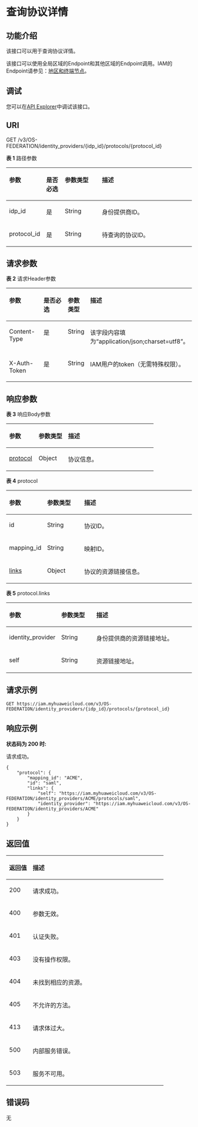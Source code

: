 # 查询协议详情<a name="iam_13_0403"></a>

## 功能介绍<a name="zh-cn_topic_0224276929_section107252040134919"></a>

该接口可以用于查询协议详情。

该接口可以使用全局区域的Endpoint和其他区域的Endpoint调用。IAM的Endpoint请参见：[地区和终端节点](https://developer.huaweicloud.com/endpoint?IAM)。

## 调试<a name="section1244141618154"></a>

您可以在[API Explorer](https://apiexplorer.developer.huaweicloud.com/apiexplorer/doc?product=IAM&api=KeystoneShowProtocol)中调试该接口。

## URI<a name="zh-cn_topic_0224276929_section472514074916"></a>

GET /v3/OS-FEDERATION/identity\_providers/\{idp\_id\}/protocols/\{protocol\_id\}

**表 1**  路径参数

<a name="zh-cn_topic_0224276929_table17271640194917"></a>
<table><thead align="left"><tr id="zh-cn_topic_0224276929_row1872613400493"><th class="cellrowborder" valign="top" width="20%" id="mcps1.2.5.1.1"><p id="zh-cn_topic_0224276929_p8727114064911"><a name="zh-cn_topic_0224276929_p8727114064911"></a><a name="zh-cn_topic_0224276929_p8727114064911"></a>参数</p>
</th>
<th class="cellrowborder" valign="top" width="10%" id="mcps1.2.5.1.2"><p id="zh-cn_topic_0224276929_p187272040184918"><a name="zh-cn_topic_0224276929_p187272040184918"></a><a name="zh-cn_topic_0224276929_p187272040184918"></a>是否必选</p>
</th>
<th class="cellrowborder" valign="top" width="20%" id="mcps1.2.5.1.3"><p id="zh-cn_topic_0224276929_p17727144018497"><a name="zh-cn_topic_0224276929_p17727144018497"></a><a name="zh-cn_topic_0224276929_p17727144018497"></a>参数类型</p>
</th>
<th class="cellrowborder" valign="top" width="50%" id="mcps1.2.5.1.4"><p id="zh-cn_topic_0224276929_p2728164014490"><a name="zh-cn_topic_0224276929_p2728164014490"></a><a name="zh-cn_topic_0224276929_p2728164014490"></a>描述</p>
</th>
</tr>
</thead>
<tbody><tr id="zh-cn_topic_0224276929_row4726194014915"><td class="cellrowborder" valign="top" width="20%" headers="mcps1.2.5.1.1 "><p id="zh-cn_topic_0224276929_p7728740194911"><a name="zh-cn_topic_0224276929_p7728740194911"></a><a name="zh-cn_topic_0224276929_p7728740194911"></a>idp_id</p>
</td>
<td class="cellrowborder" valign="top" width="10%" headers="mcps1.2.5.1.2 "><p id="zh-cn_topic_0224276929_p14728104012490"><a name="zh-cn_topic_0224276929_p14728104012490"></a><a name="zh-cn_topic_0224276929_p14728104012490"></a>是</p>
</td>
<td class="cellrowborder" valign="top" width="20%" headers="mcps1.2.5.1.3 "><p id="zh-cn_topic_0224276929_p177281740104917"><a name="zh-cn_topic_0224276929_p177281740104917"></a><a name="zh-cn_topic_0224276929_p177281740104917"></a>String</p>
</td>
<td class="cellrowborder" valign="top" width="50%" headers="mcps1.2.5.1.4 "><p id="zh-cn_topic_0224276929_p147298409492"><a name="zh-cn_topic_0224276929_p147298409492"></a><a name="zh-cn_topic_0224276929_p147298409492"></a>身份提供商ID。</p>
</td>
</tr>
<tr id="zh-cn_topic_0224276929_row15726640124911"><td class="cellrowborder" valign="top" width="20%" headers="mcps1.2.5.1.1 "><p id="zh-cn_topic_0224276929_p07291040134912"><a name="zh-cn_topic_0224276929_p07291040134912"></a><a name="zh-cn_topic_0224276929_p07291040134912"></a>protocol_id</p>
</td>
<td class="cellrowborder" valign="top" width="10%" headers="mcps1.2.5.1.2 "><p id="zh-cn_topic_0224276929_p872917405495"><a name="zh-cn_topic_0224276929_p872917405495"></a><a name="zh-cn_topic_0224276929_p872917405495"></a>是</p>
</td>
<td class="cellrowborder" valign="top" width="20%" headers="mcps1.2.5.1.3 "><p id="zh-cn_topic_0224276929_p1729140124912"><a name="zh-cn_topic_0224276929_p1729140124912"></a><a name="zh-cn_topic_0224276929_p1729140124912"></a>String</p>
</td>
<td class="cellrowborder" valign="top" width="50%" headers="mcps1.2.5.1.4 "><p id="zh-cn_topic_0224276929_p57300409490"><a name="zh-cn_topic_0224276929_p57300409490"></a><a name="zh-cn_topic_0224276929_p57300409490"></a>待查询的协议ID。</p>
</td>
</tr>
</tbody>
</table>

## 请求参数<a name="zh-cn_topic_0224276929_section8730104084914"></a>

**表 2**  请求Header参数

<a name="zh-cn_topic_0224276929_HeaderParameter"></a>
<table><thead align="left"><tr id="zh-cn_topic_0224276929_row1673013401499"><th class="cellrowborder" valign="top" width="20%" id="mcps1.2.5.1.1"><p id="zh-cn_topic_0224276929_p6731740134912"><a name="zh-cn_topic_0224276929_p6731740134912"></a><a name="zh-cn_topic_0224276929_p6731740134912"></a>参数</p>
</th>
<th class="cellrowborder" valign="top" width="20%" id="mcps1.2.5.1.2"><p id="zh-cn_topic_0224276929_p14731124074911"><a name="zh-cn_topic_0224276929_p14731124074911"></a><a name="zh-cn_topic_0224276929_p14731124074911"></a>是否必选</p>
</th>
<th class="cellrowborder" valign="top" width="10%" id="mcps1.2.5.1.3"><p id="zh-cn_topic_0224276929_p4731204017499"><a name="zh-cn_topic_0224276929_p4731204017499"></a><a name="zh-cn_topic_0224276929_p4731204017499"></a>参数类型</p>
</th>
<th class="cellrowborder" valign="top" width="50%" id="mcps1.2.5.1.4"><p id="zh-cn_topic_0224276929_p373264094913"><a name="zh-cn_topic_0224276929_p373264094913"></a><a name="zh-cn_topic_0224276929_p373264094913"></a>描述</p>
</th>
</tr>
</thead>
<tbody><tr id="zh-cn_topic_0224276929_row4730164084911"><td class="cellrowborder" valign="top" width="20%" headers="mcps1.2.5.1.1 "><p id="zh-cn_topic_0224276929_p1273214011498"><a name="zh-cn_topic_0224276929_p1273214011498"></a><a name="zh-cn_topic_0224276929_p1273214011498"></a>Content-Type</p>
</td>
<td class="cellrowborder" valign="top" width="20%" headers="mcps1.2.5.1.2 "><p id="zh-cn_topic_0224276929_p19733124016490"><a name="zh-cn_topic_0224276929_p19733124016490"></a><a name="zh-cn_topic_0224276929_p19733124016490"></a>是</p>
</td>
<td class="cellrowborder" valign="top" width="10%" headers="mcps1.2.5.1.3 "><p id="zh-cn_topic_0224276929_p117331140114919"><a name="zh-cn_topic_0224276929_p117331140114919"></a><a name="zh-cn_topic_0224276929_p117331140114919"></a>String</p>
</td>
<td class="cellrowborder" valign="top" width="50%" headers="mcps1.2.5.1.4 "><p id="zh-cn_topic_0224276929_p373334015495"><a name="zh-cn_topic_0224276929_p373334015495"></a><a name="zh-cn_topic_0224276929_p373334015495"></a>该字段内容填为“application/json;charset=utf8”。</p>
</td>
</tr>
<tr id="zh-cn_topic_0224276929_row1173094012495"><td class="cellrowborder" valign="top" width="20%" headers="mcps1.2.5.1.1 "><p id="zh-cn_topic_0224276929_p177339404494"><a name="zh-cn_topic_0224276929_p177339404494"></a><a name="zh-cn_topic_0224276929_p177339404494"></a>X-Auth-Token</p>
</td>
<td class="cellrowborder" valign="top" width="20%" headers="mcps1.2.5.1.2 "><p id="zh-cn_topic_0224276929_p13733184094911"><a name="zh-cn_topic_0224276929_p13733184094911"></a><a name="zh-cn_topic_0224276929_p13733184094911"></a>是</p>
</td>
<td class="cellrowborder" valign="top" width="10%" headers="mcps1.2.5.1.3 "><p id="zh-cn_topic_0224276929_p1873404015496"><a name="zh-cn_topic_0224276929_p1873404015496"></a><a name="zh-cn_topic_0224276929_p1873404015496"></a>String</p>
</td>
<td class="cellrowborder" valign="top" width="50%" headers="mcps1.2.5.1.4 "><p id="zh-cn_topic_0224276929_p773454019495"><a name="zh-cn_topic_0224276929_p773454019495"></a><a name="zh-cn_topic_0224276929_p773454019495"></a>IAM用户的token（无需特殊权限）。</p>
</td>
</tr>
</tbody>
</table>

## 响应参数<a name="zh-cn_topic_0224276929_section5734144024918"></a>

**表 3**  响应Body参数

<a name="zh-cn_topic_0224276929_responseParameter"></a>
<table><thead align="left"><tr id="zh-cn_topic_0224276929_row16735194010494"><th class="cellrowborder" valign="top" width="20%" id="mcps1.2.4.1.1"><p id="zh-cn_topic_0224276929_p173534084911"><a name="zh-cn_topic_0224276929_p173534084911"></a><a name="zh-cn_topic_0224276929_p173534084911"></a>参数</p>
</th>
<th class="cellrowborder" valign="top" width="20%" id="mcps1.2.4.1.2"><p id="zh-cn_topic_0224276929_p673544012495"><a name="zh-cn_topic_0224276929_p673544012495"></a><a name="zh-cn_topic_0224276929_p673544012495"></a>参数类型</p>
</th>
<th class="cellrowborder" valign="top" width="60%" id="mcps1.2.4.1.3"><p id="zh-cn_topic_0224276929_p973684074910"><a name="zh-cn_topic_0224276929_p973684074910"></a><a name="zh-cn_topic_0224276929_p973684074910"></a>描述</p>
</th>
</tr>
</thead>
<tbody><tr id="zh-cn_topic_0224276929_row18735164019490"><td class="cellrowborder" valign="top" width="20%" headers="mcps1.2.4.1.1 "><p id="zh-cn_topic_0224276929_p97364409492"><a name="zh-cn_topic_0224276929_p97364409492"></a><a name="zh-cn_topic_0224276929_p97364409492"></a><a href="#zh-cn_topic_0224276929_response_Rs1341ProtocolsArritem">protocol</a></p>
</td>
<td class="cellrowborder" valign="top" width="20%" headers="mcps1.2.4.1.2 "><p id="zh-cn_topic_0224276929_p27367408499"><a name="zh-cn_topic_0224276929_p27367408499"></a><a name="zh-cn_topic_0224276929_p27367408499"></a>Object</p>
</td>
<td class="cellrowborder" valign="top" width="60%" headers="mcps1.2.4.1.3 "><p id="zh-cn_topic_0224276929_p1173610403492"><a name="zh-cn_topic_0224276929_p1173610403492"></a><a name="zh-cn_topic_0224276929_p1173610403492"></a>协议信息。</p>
</td>
</tr>
</tbody>
</table>

**表 4**  protocol

<a name="zh-cn_topic_0224276929_response_Rs1341ProtocolsArritem"></a>
<table><thead align="left"><tr id="zh-cn_topic_0224276929_row18133622174914"><th class="cellrowborder" valign="top" width="20%" id="mcps1.2.4.1.1"><p id="zh-cn_topic_0224276929_p1913411221497"><a name="zh-cn_topic_0224276929_p1913411221497"></a><a name="zh-cn_topic_0224276929_p1913411221497"></a>参数</p>
</th>
<th class="cellrowborder" valign="top" width="20%" id="mcps1.2.4.1.2"><p id="zh-cn_topic_0224276929_p1013422284913"><a name="zh-cn_topic_0224276929_p1013422284913"></a><a name="zh-cn_topic_0224276929_p1013422284913"></a>参数类型</p>
</th>
<th class="cellrowborder" valign="top" width="60%" id="mcps1.2.4.1.3"><p id="zh-cn_topic_0224276929_p9134722154914"><a name="zh-cn_topic_0224276929_p9134722154914"></a><a name="zh-cn_topic_0224276929_p9134722154914"></a>描述</p>
</th>
</tr>
</thead>
<tbody><tr id="zh-cn_topic_0224276929_row1133102214490"><td class="cellrowborder" valign="top" width="20%" headers="mcps1.2.4.1.1 "><p id="zh-cn_topic_0224276929_p1513413224497"><a name="zh-cn_topic_0224276929_p1513413224497"></a><a name="zh-cn_topic_0224276929_p1513413224497"></a>id</p>
</td>
<td class="cellrowborder" valign="top" width="20%" headers="mcps1.2.4.1.2 "><p id="zh-cn_topic_0224276929_p1613513220497"><a name="zh-cn_topic_0224276929_p1613513220497"></a><a name="zh-cn_topic_0224276929_p1613513220497"></a>String</p>
</td>
<td class="cellrowborder" valign="top" width="60%" headers="mcps1.2.4.1.3 "><p id="zh-cn_topic_0224276929_p213502215498"><a name="zh-cn_topic_0224276929_p213502215498"></a><a name="zh-cn_topic_0224276929_p213502215498"></a>协议ID。</p>
</td>
</tr>
<tr id="zh-cn_topic_0224276929_row21333224498"><td class="cellrowborder" valign="top" width="20%" headers="mcps1.2.4.1.1 "><p id="zh-cn_topic_0224276929_p813582210494"><a name="zh-cn_topic_0224276929_p813582210494"></a><a name="zh-cn_topic_0224276929_p813582210494"></a>mapping_id</p>
</td>
<td class="cellrowborder" valign="top" width="20%" headers="mcps1.2.4.1.2 "><p id="zh-cn_topic_0224276929_p151354225498"><a name="zh-cn_topic_0224276929_p151354225498"></a><a name="zh-cn_topic_0224276929_p151354225498"></a>String</p>
</td>
<td class="cellrowborder" valign="top" width="60%" headers="mcps1.2.4.1.3 "><p id="zh-cn_topic_0224276929_p2135122294911"><a name="zh-cn_topic_0224276929_p2135122294911"></a><a name="zh-cn_topic_0224276929_p2135122294911"></a>映射ID。</p>
</td>
</tr>
<tr id="zh-cn_topic_0224276929_row1613342210497"><td class="cellrowborder" valign="top" width="20%" headers="mcps1.2.4.1.1 "><p id="zh-cn_topic_0224276929_p12136192234918"><a name="zh-cn_topic_0224276929_p12136192234918"></a><a name="zh-cn_topic_0224276929_p12136192234918"></a><a href="#zh-cn_topic_0224276929_response_Rs1341ProtocolsArritemLinks">links</a></p>
</td>
<td class="cellrowborder" valign="top" width="20%" headers="mcps1.2.4.1.2 "><p id="zh-cn_topic_0224276929_p2013682220493"><a name="zh-cn_topic_0224276929_p2013682220493"></a><a name="zh-cn_topic_0224276929_p2013682220493"></a>Object</p>
</td>
<td class="cellrowborder" valign="top" width="60%" headers="mcps1.2.4.1.3 "><p id="zh-cn_topic_0224276929_p6136222114915"><a name="zh-cn_topic_0224276929_p6136222114915"></a><a name="zh-cn_topic_0224276929_p6136222114915"></a>协议的资源链接信息。</p>
</td>
</tr>
</tbody>
</table>

**表 5**  protocol.links

<a name="zh-cn_topic_0224276929_response_Rs1341ProtocolsArritemLinks"></a>
<table><thead align="left"><tr id="zh-cn_topic_0224276929_row913762217493"><th class="cellrowborder" valign="top" width="20%" id="mcps1.2.4.1.1"><p id="zh-cn_topic_0224276929_p8137172264914"><a name="zh-cn_topic_0224276929_p8137172264914"></a><a name="zh-cn_topic_0224276929_p8137172264914"></a>参数</p>
</th>
<th class="cellrowborder" valign="top" width="20%" id="mcps1.2.4.1.2"><p id="zh-cn_topic_0224276929_p19138162215499"><a name="zh-cn_topic_0224276929_p19138162215499"></a><a name="zh-cn_topic_0224276929_p19138162215499"></a>参数类型</p>
</th>
<th class="cellrowborder" valign="top" width="60%" id="mcps1.2.4.1.3"><p id="zh-cn_topic_0224276929_p10138822144920"><a name="zh-cn_topic_0224276929_p10138822144920"></a><a name="zh-cn_topic_0224276929_p10138822144920"></a>描述</p>
</th>
</tr>
</thead>
<tbody><tr id="zh-cn_topic_0224276929_row913710227497"><td class="cellrowborder" valign="top" width="20%" headers="mcps1.2.4.1.1 "><p id="zh-cn_topic_0224276929_p171387229495"><a name="zh-cn_topic_0224276929_p171387229495"></a><a name="zh-cn_topic_0224276929_p171387229495"></a>identity_provider</p>
</td>
<td class="cellrowborder" valign="top" width="20%" headers="mcps1.2.4.1.2 "><p id="zh-cn_topic_0224276929_p18138192212493"><a name="zh-cn_topic_0224276929_p18138192212493"></a><a name="zh-cn_topic_0224276929_p18138192212493"></a>String</p>
</td>
<td class="cellrowborder" valign="top" width="60%" headers="mcps1.2.4.1.3 "><p id="zh-cn_topic_0224276929_p713962294910"><a name="zh-cn_topic_0224276929_p713962294910"></a><a name="zh-cn_topic_0224276929_p713962294910"></a>身份提供商的资源链接地址。</p>
</td>
</tr>
<tr id="zh-cn_topic_0224276929_row51371422124915"><td class="cellrowborder" valign="top" width="20%" headers="mcps1.2.4.1.1 "><p id="zh-cn_topic_0224276929_p513962234917"><a name="zh-cn_topic_0224276929_p513962234917"></a><a name="zh-cn_topic_0224276929_p513962234917"></a>self</p>
</td>
<td class="cellrowborder" valign="top" width="20%" headers="mcps1.2.4.1.2 "><p id="zh-cn_topic_0224276929_p21391022114911"><a name="zh-cn_topic_0224276929_p21391022114911"></a><a name="zh-cn_topic_0224276929_p21391022114911"></a>String</p>
</td>
<td class="cellrowborder" valign="top" width="60%" headers="mcps1.2.4.1.3 "><p id="zh-cn_topic_0224276929_p914017227496"><a name="zh-cn_topic_0224276929_p914017227496"></a><a name="zh-cn_topic_0224276929_p914017227496"></a>资源链接地址。</p>
</td>
</tr>
</tbody>
</table>

## 请求示例<a name="zh-cn_topic_0224276929_section1174334017495"></a>

```
GET https://iam.myhuaweicloud.com/v3/OS-FEDERATION/identity_providers/{idp_id}/protocols/{protocol_id}
```

## 响应示例<a name="zh-cn_topic_0224276929_section17744104024919"></a>

**状态码为 200 时:**

请求成功。

```
{
    "protocol": {
        "mapping_id": "ACME",
        "id": "saml",
        "links": {
            "self": "https://iam.myhuaweicloud.com/v3/OS-FEDERATION/identity_providers/ACME/protocols/saml",
            "identity_provider": "https://iam.myhuaweicloud.com/v3/OS-FEDERATION/identity_providers/ACME"
        }
    }
}
```

## 返回值<a name="zh-cn_topic_0224276929_section12746104034914"></a>

<a name="zh-cn_topic_0224276929_table4325"></a>
<table><thead align="left"><tr id="zh-cn_topic_0224276929_row0746640174910"><th class="cellrowborder" valign="top" width="15%" id="mcps1.1.3.1.1"><p id="zh-cn_topic_0224276929_p474724004916"><a name="zh-cn_topic_0224276929_p474724004916"></a><a name="zh-cn_topic_0224276929_p474724004916"></a>返回值</p>
</th>
<th class="cellrowborder" valign="top" width="85%" id="mcps1.1.3.1.2"><p id="zh-cn_topic_0224276929_p374718404499"><a name="zh-cn_topic_0224276929_p374718404499"></a><a name="zh-cn_topic_0224276929_p374718404499"></a>描述</p>
</th>
</tr>
</thead>
<tbody><tr id="zh-cn_topic_0224276929_row274734010495"><td class="cellrowborder" valign="top" width="15%" headers="mcps1.1.3.1.1 "><p id="zh-cn_topic_0224276929_p77473400497"><a name="zh-cn_topic_0224276929_p77473400497"></a><a name="zh-cn_topic_0224276929_p77473400497"></a>200</p>
</td>
<td class="cellrowborder" valign="top" width="85%" headers="mcps1.1.3.1.2 "><p id="zh-cn_topic_0224276929_p97481240184915"><a name="zh-cn_topic_0224276929_p97481240184915"></a><a name="zh-cn_topic_0224276929_p97481240184915"></a>请求成功。</p>
</td>
</tr>
<tr id="zh-cn_topic_0224276929_row1747194064913"><td class="cellrowborder" valign="top" width="15%" headers="mcps1.1.3.1.1 "><p id="zh-cn_topic_0224276929_p1474884014918"><a name="zh-cn_topic_0224276929_p1474884014918"></a><a name="zh-cn_topic_0224276929_p1474884014918"></a>400</p>
</td>
<td class="cellrowborder" valign="top" width="85%" headers="mcps1.1.3.1.2 "><p id="zh-cn_topic_0224276929_p1674924018495"><a name="zh-cn_topic_0224276929_p1674924018495"></a><a name="zh-cn_topic_0224276929_p1674924018495"></a>参数无效。</p>
</td>
</tr>
<tr id="zh-cn_topic_0224276929_row77475401495"><td class="cellrowborder" valign="top" width="15%" headers="mcps1.1.3.1.1 "><p id="zh-cn_topic_0224276929_p12749840144917"><a name="zh-cn_topic_0224276929_p12749840144917"></a><a name="zh-cn_topic_0224276929_p12749840144917"></a>401</p>
</td>
<td class="cellrowborder" valign="top" width="85%" headers="mcps1.1.3.1.2 "><p id="zh-cn_topic_0224276929_p2074964014915"><a name="zh-cn_topic_0224276929_p2074964014915"></a><a name="zh-cn_topic_0224276929_p2074964014915"></a>认证失败。</p>
</td>
</tr>
<tr id="zh-cn_topic_0224276929_row1474724014498"><td class="cellrowborder" valign="top" width="15%" headers="mcps1.1.3.1.1 "><p id="zh-cn_topic_0224276929_p7749840114917"><a name="zh-cn_topic_0224276929_p7749840114917"></a><a name="zh-cn_topic_0224276929_p7749840114917"></a>403</p>
</td>
<td class="cellrowborder" valign="top" width="85%" headers="mcps1.1.3.1.2 "><p id="zh-cn_topic_0224276929_p5749194074917"><a name="zh-cn_topic_0224276929_p5749194074917"></a><a name="zh-cn_topic_0224276929_p5749194074917"></a>没有操作权限。</p>
</td>
</tr>
<tr id="zh-cn_topic_0224276929_row1274764014490"><td class="cellrowborder" valign="top" width="15%" headers="mcps1.1.3.1.1 "><p id="zh-cn_topic_0224276929_p167506409491"><a name="zh-cn_topic_0224276929_p167506409491"></a><a name="zh-cn_topic_0224276929_p167506409491"></a>404</p>
</td>
<td class="cellrowborder" valign="top" width="85%" headers="mcps1.1.3.1.2 "><p id="zh-cn_topic_0224276929_p8750104034918"><a name="zh-cn_topic_0224276929_p8750104034918"></a><a name="zh-cn_topic_0224276929_p8750104034918"></a>未找到相应的资源。</p>
</td>
</tr>
<tr id="zh-cn_topic_0224276929_row107471040114914"><td class="cellrowborder" valign="top" width="15%" headers="mcps1.1.3.1.1 "><p id="zh-cn_topic_0224276929_p47501040194912"><a name="zh-cn_topic_0224276929_p47501040194912"></a><a name="zh-cn_topic_0224276929_p47501040194912"></a>405</p>
</td>
<td class="cellrowborder" valign="top" width="85%" headers="mcps1.1.3.1.2 "><p id="zh-cn_topic_0224276929_p1275014015497"><a name="zh-cn_topic_0224276929_p1275014015497"></a><a name="zh-cn_topic_0224276929_p1275014015497"></a>不允许的方法。</p>
</td>
</tr>
<tr id="zh-cn_topic_0224276929_row4747114015492"><td class="cellrowborder" valign="top" width="15%" headers="mcps1.1.3.1.1 "><p id="zh-cn_topic_0224276929_p875094024911"><a name="zh-cn_topic_0224276929_p875094024911"></a><a name="zh-cn_topic_0224276929_p875094024911"></a>413</p>
</td>
<td class="cellrowborder" valign="top" width="85%" headers="mcps1.1.3.1.2 "><p id="zh-cn_topic_0224276929_p10750154064911"><a name="zh-cn_topic_0224276929_p10750154064911"></a><a name="zh-cn_topic_0224276929_p10750154064911"></a>请求体过大。</p>
</td>
</tr>
<tr id="zh-cn_topic_0224276929_row77477404495"><td class="cellrowborder" valign="top" width="15%" headers="mcps1.1.3.1.1 "><p id="zh-cn_topic_0224276929_p1775164019494"><a name="zh-cn_topic_0224276929_p1775164019494"></a><a name="zh-cn_topic_0224276929_p1775164019494"></a>500</p>
</td>
<td class="cellrowborder" valign="top" width="85%" headers="mcps1.1.3.1.2 "><p id="zh-cn_topic_0224276929_p67514400499"><a name="zh-cn_topic_0224276929_p67514400499"></a><a name="zh-cn_topic_0224276929_p67514400499"></a>内部服务错误。</p>
</td>
</tr>
<tr id="zh-cn_topic_0224276929_row14747940154917"><td class="cellrowborder" valign="top" width="15%" headers="mcps1.1.3.1.1 "><p id="zh-cn_topic_0224276929_p167518403493"><a name="zh-cn_topic_0224276929_p167518403493"></a><a name="zh-cn_topic_0224276929_p167518403493"></a>503</p>
</td>
<td class="cellrowborder" valign="top" width="85%" headers="mcps1.1.3.1.2 "><p id="zh-cn_topic_0224276929_p17515402492"><a name="zh-cn_topic_0224276929_p17515402492"></a><a name="zh-cn_topic_0224276929_p17515402492"></a>服务不可用。</p>
</td>
</tr>
</tbody>
</table>

## 错误码<a name="zh-cn_topic_0224276929_section975116403495"></a>

无

